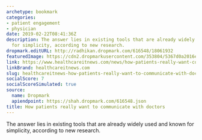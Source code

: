 ```yaml
---
archetype: bookmark
categories:
- patient engagement
- physician
date: 2019-02-22T08:41:36Z
description: The answer lies in existing tools that are already widely used and known
  for simplicity, according to new research.
dropmark.editURL: http://radhikan.dropmark.com/616548/18061932
featuredImage: https://cdn2.dropmarkusercontent.com/353804/5367d0a2016e8a3dea286121b125fa383f425945a507bca301e36ae93b9a7cb9/thumbnail/PatientData-HITN_0.png?Expires=1557430063&Signature=RV1IYVVGxgEBZc8TdjDUZl5KXwrZTZEHcO57EZ2457J0g~gbhlrultD1ROhKlnpNTH1qDkwuLouxU1mtYUfSwjoLiv~S6aq5OWZGhlNbuUGL5LU64vbKXgZ0s6tX3EvJ2USjRRXP~Acm1sfQaUqQfSH9Yx8V6G73Ty3QDCLT1z3llGzQQIpRDyfP7EYZ5jkyO~QyBFwRNQrW0j3oFzgRlCTmW--2PUXoPjvqtt5-wlsFVyqM1WZSYZ~7JS-LP1yWgOttdPBBWMRVZwMX7M9PyBh9tiIQzKKpqWQl6-XoCMqWAs-T-zgoJp66cBjwfHq53YRRT~MNmfVUHGd~Ujewug__&Key-Pair-Id=APKAITQYWVEN757ZA4KQ
link: https://www.healthcareitnews.com/news/how-patients-really-want-communicate-doctors
linkBrand: healthcareitnews.com
slug: healthcareitnews-how-patients-really-want-to-communicate-with-doctors
socialScore: 7
socialScoreSimulated: true
source:
  name: Dropmark
  apiendpoint: https://shah.dropmark.com/616548.json
title: How patients really want to communicate with doctors
---
```

The answer lies in existing tools that are already widely used and known for simplicity, according to new research.